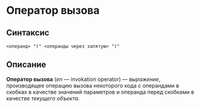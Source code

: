 # Оператор вызова

## Синтаксис

```
<операнд> "(" <операнды через запятую> ")"
```

## Описание

__Оператор вызова__ (_en_ — invokation operator) — _выражение_, производящее операцию вызова некоторого кода с операндами в скобках в качестве значений параметров
и операнда перед скобками в качестве _текущего объекта_.

